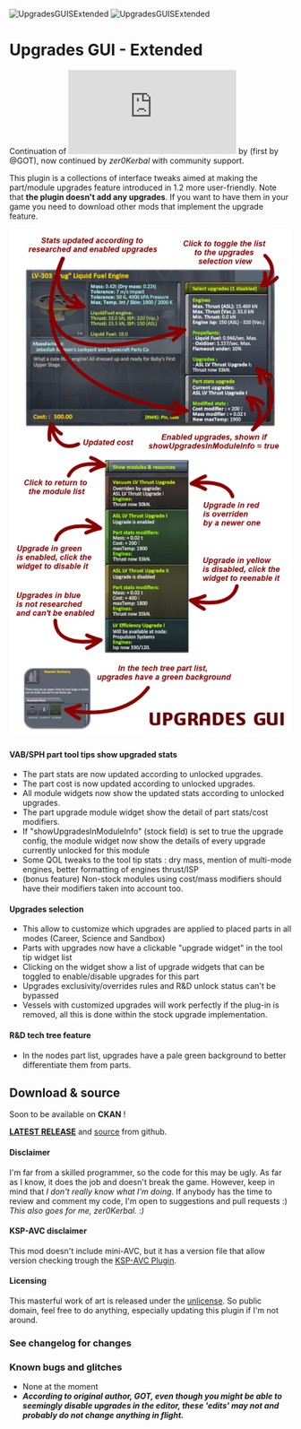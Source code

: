 ![UpgradesGUISExtended](https://img.shields.io/badge/KSP%20version-1.7.x-66ccff.svg?style=flat-square) 
![UpgradesGUISExtended](https://img.shields.io/badge/MOD%20version-1.5.0.2-orange.svg?style=flat-square)

# Upgrades GUI - Extended
Continuation of ![UpgradesUIExtensions](https://forum.kerbalspaceprogram.com/index.php?/topic/158081-122-upgradesgui-v15-upgrades-info-and-selection-in-vabsph-part-tooltips/) by (first by @GOT), now continued by *zer0Kerbal* with community support.

This plugin is a collections of interface tweaks aimed at making the part/module upgrades feature introduced in 1.2 more user-friendly.
Note that **the plugin doesn't add any upgrades**. If you want to have them in your game you need to download other mods that implement the upgrade feature.

![screenshot](https://raw.githubusercontent.com/gotmachine/UpgradesUIExtensions/902603cd0c7de45af979129f7af6f8fb839f912c/Documents/tooltipTweaks.png)

#### VAB/SPH part tool tips show upgraded stats
- The part stats are now updated according to unlocked upgrades.
- The part cost is now updated according to unlocked upgrades.
- All module widgets now show the updated stats according to unlocked upgrades.
- The part upgrade module widget show the detail of part stats/cost modifiers.
- If "showUpgradesInModuleInfo" (stock field) is set to true the upgrade config, the module widget now show the details of every upgrade currently unlocked for this module
- Some QOL tweaks to the tool tip stats : dry mass, mention of multi-mode engines, better formatting of engines thrust/ISP
- (bonus feature) Non-stock modules using cost/mass modifiers should have their modifiers taken into account too.

#### Upgrades selection
- This allow to customize which upgrades are applied to placed parts in all modes (Career, Science and Sandbox)
- Parts with upgrades now have a clickable "upgrade widget" in the tool tip widget list
- Clicking on the widget show a list of upgrade widgets that can be toggled to enable/disable upgrades for this part
- Upgrades exclusivity/overrides rules and R&D unlock status can't be bypassed
- Vessels with customized upgrades will work perfectly if the plug-in is removed, all this is done within the stock upgrade implementation.

#### R&D tech tree feature
- In the nodes part list, upgrades have a pale green background to better differentiate them from parts.

## Download & source

Soon to be available on **CKAN** !

**[LATEST RELEASE](https://github.com/zer0Kerbal/UpgradesUIExtensions/releases/latest)** and [source](https://github.com/zer0Kerbal/UpgradesUIExtensions) from github.

#### Disclaimer
I'm far from a skilled programmer, so the code for this may be ugly. As far as I know, it does the job and doesn't break the game. However, keep in mind that *I don't really know what I'm doing*. If anybody has the time to review and comment my code, I'm open to suggestions and pull requests :) *This also goes for me, zer0Kerbal. :)*

#### KSP-AVC disclaimer
This mod doesn't include mini-AVC, but it has a version file that allow version checking trough the [KSP-AVC Plugin](http://forum.kerbalspaceprogram.com/threads/79745).

#### Licensing
This masterful work of art is released under the [unlicense](http://unlicense.org/). 
So public domain, feel free to do anything, especially updating this plugin if I'm not around.

### See changelog for changes

### Known bugs and glitches
- None at the moment
- ***According to original author, GOT, even though you might be able to seemingly disable upgrades in the editor, these 'edits' may not and probably do not change anything in flight.***


